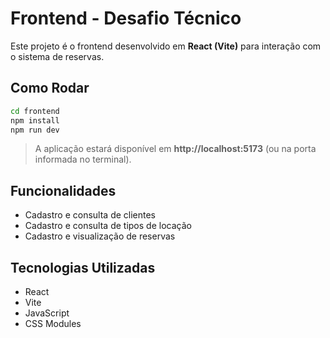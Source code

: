 # Frontend - Desafio Técnico

Este projeto é o frontend desenvolvido em **React (Vite)** para interação com o sistema de reservas.

## Como Rodar

```bash
cd frontend
npm install
npm run dev
```

> A aplicação estará disponível em **http://localhost:5173** (ou na porta informada no terminal).

## Funcionalidades

- Cadastro e consulta de clientes  
- Cadastro e consulta de tipos de locação  
- Cadastro e visualização de reservas

## Tecnologias Utilizadas

- React
- Vite
- JavaScript
- CSS Modules